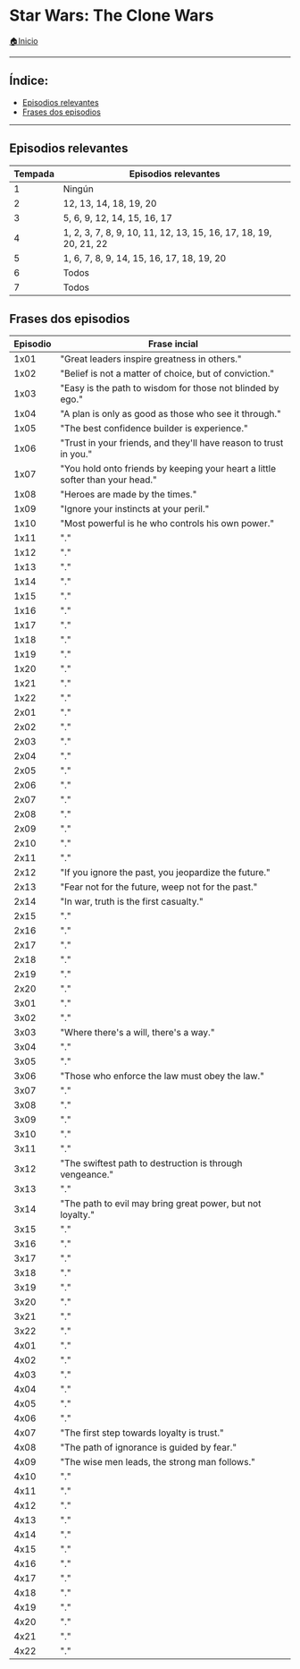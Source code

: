 # Star Wars: The Clone Wars

[🏠Inicio](../../README.md)

------

## Índice:
* [Episodios relevantes](sw-cw.md#episodios_relevantes)
* [Frases dos episodios](sw-cw.md#frases_dos_episodios)

------

## Episodios relevantes

| Tempada		| Episodios relevantes													|
| ------------ 	| ------------- 														|
| 1 			| Ningún														|
| 2 			| 12, 13, 14, 18, 19, 20 												|
| 3 			| 5, 6, 9, 12, 14, 15, 16, 17												|
| 4 			| 1, 2, 3, 7, 8, 9, 10, 11, 12, 13, 15, 16, 17, 18, 19, 20, 21, 22							|
| 5 			| 1, 6, 7, 8, 9, 14, 15, 16, 17, 18, 19, 20 										|
| 6 			| Todos															|
| 7 			| Todos															|

## Frases dos episodios

| Episodio	| Frase incial												|
| ------------ 	| ------------- 											|
| 1x01 		| "Great leaders inspire greatness in others."                                      			|
| 1x02 		| "Belief is not a matter of choice, but of conviction."                            			|
| 1x03 		| "Easy is the path to wisdom for those not blinded by ego."                        			|
| 1x04 		| "A plan is only as good as those who see it through."                             			|
| 1x05 		| "The best confidence builder is experience."                                      			|
| 1x06 		| "Trust in your friends, and they'll have reason to trust in you."                 			|
| 1x07 		| "You hold onto friends by keeping your heart a little softer than your head."				|
| 1x08 		| "Heroes are made by the times."                                                   			|
| 1x09 		| "Ignore your instincts at your peril."                                            			|
| 1x10 		| "Most powerful is he who controls his own power."                                 			|
| 1x11 		| "."			|
| 1x12 		| "."			|
| 1x13 		| "."			|
| 1x14 		| "."			|
| 1x15 		| "."			|
| 1x16 		| "."			|
| 1x17 		| "."			|
| 1x18 		| "."			|
| 1x19 		| "."			|
| 1x20 		| "."			|
| 1x21 		| "."			|
| 1x22 		| "."			|
| 2x01 		| "."			|
| 2x02 		| "."			|
| 2x03 		| "."			|
| 2x04 		| "."			|
| 2x05 		| "."			|
| 2x06 		| "."			|
| 2x07 		| "."			|
| 2x08 		| "."			|
| 2x09 		| "."			|
| 2x10 		| "."			|
| 2x11 		| "."			|
| 2x12 		| "If you ignore the past, you jeopardize the future."							|
| 2x13 		| "Fear not for the future, weep not for the past."							|
| 2x14 		| "In war, truth is the first casualty."								|
| 2x15 		| "."			|
| 2x16 		| "."			|
| 2x17		| "."			|
| 2x18 		| "."			|
| 2x19 		| "."			|
| 2x20 		| "."			|
| 3x01 		| "."			|
| 3x02 		| "."			|
| 3x03 		| "Where there's a will, there's a way."								|
| 3x04 		| "."			|
| 3x05 		| "."			|
| 3x06 		| "Those who enforce the law must obey the law." 							|
| 3x07 		| "."			|
| 3x08 		| "."			|
| 3x09 		| "."			|
| 3x10 		| "."			|
| 3x11 		| "."			|
| 3x12 		| "The swiftest path to destruction is through vengeance."						|
| 3x13 		| "."			|
| 3x14 		| "The path to evil may bring great power, but not loyalty."						|
| 3x15 		| "."			|
| 3x16 		| "."			|
| 3x17 		| "."			|
| 3x18 		| "."			|
| 3x19 		| "."			|
| 3x20 		| "."			|
| 3x21 		| "."			|
| 3x22 		| "."			|
| 4x01 		| "."			|
| 4x02 		| "."			|
| 4x03 		| "."			|
| 4x04 		| "."			|
| 4x05 		| "."			|
| 4x06 		| "."			|
| 4x07 		| "The first step towards loyalty is trust."								|
| 4x08 		| "The path of ignorance is guided by fear."								|
| 4x09 		| "The wise men leads, the strong man follows."								|
| 4x10 		| "."			|
| 4x11 		| "."			|
| 4x12 		| "."			|
| 4x13 		| "."			|
| 4x14 		| "."			|
| 4x15 		| "."			|
| 4x16 		| "."			|
| 4x17 		| "."			|
| 4x18 		| "."			|
| 4x19 		| "."			|
| 4x20 		| "."			|
| 4x21 		| "."			|
| 4x22 		| "."			|
